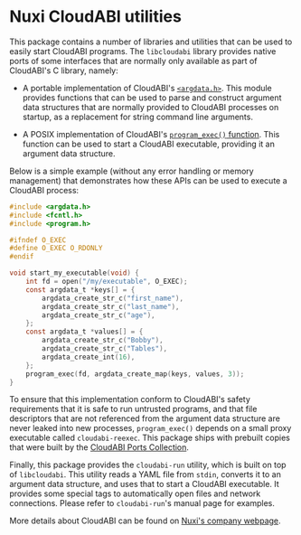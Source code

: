 # Nuxi CloudABI utilities

This package contains a number of libraries and utilities that can be
used to easily start CloudABI programs. The `libcloudabi` library
provides native ports of some interfaces that are normally only
available as part of CloudABI's C library, namely:

* A portable implementation of CloudABI's
  [`<argdata.h>`](https://github.com/NuxiNL/cloudlibc/blob/master/src/include/argdata.h).
  This module provides functions that can be used to parse and construct
  argument data structures that are normally provided to CloudABI
  processes on startup, as a replacement for string command line
  arguments.

* A POSIX implementation of CloudABI's
  [`program_exec()` function](https://github.com/NuxiNL/cloudlibc/blob/master/src/include/program.h).
  This function can be used to start a CloudABI executable, providing it
  an argument data structure.

Below is a simple example (without any error handling or memory
management) that demonstrates how these APIs can be used to execute a
CloudABI process:

```c
#include <argdata.h>
#include <fcntl.h>
#include <program.h>

#ifndef O_EXEC
#define O_EXEC O_RDONLY
#endif

void start_my_executable(void) {
    int fd = open("/my/executable", O_EXEC);
    const argdata_t *keys[] = {
        argdata_create_str_c("first_name"),
        argdata_create_str_c("last_name"),
        argdata_create_str_c("age"),
    };
    const argdata_t *values[] = {
        argdata_create_str_c("Bobby"),
        argdata_create_str_c("Tables"),
        argdata_create_int(16),
    };
    program_exec(fd, argdata_create_map(keys, values, 3));
}
```

To ensure that this implementation conform to CloudABI's safety
requirements that it is safe to run untrusted programs, and that file
descriptors that are not referenced from the argument data structure are
never leaked into new processes, `program_exec()` depends on a small
proxy executable called `cloudabi-reexec`. This package ships with
prebuilt copies that were built by the
[CloudABI Ports Collection](https://github.com/NuxiNL/cloudabi-ports/tree/master/packages/cloudabi-reexec).

Finally, this package provides the `cloudabi-run` utility, which is
built on top of `libcloudabi`. This utility reads a YAML file from
`stdin`, converts it to an argument data structure, and uses that to
start a CloudABI executable. It provides some special tags to
automatically open files and network connections. Please refer to
`cloudabi-run`'s manual page for examples.

More details about CloudABI can be found on
[Nuxi's company webpage](https://nuxi.nl/).

